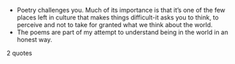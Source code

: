  - Poetry challenges you. Much of its importance is that it’s one of the few places left in culture that makes things difficult-it asks you to think, to perceive and not to take for granted what we think about the world.
 - The poems are part of my attempt to understand being in the world in an honest way.

2 quotes